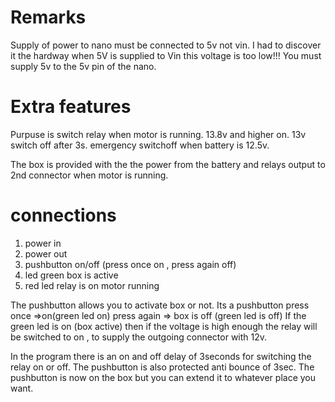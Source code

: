 # Remarks
Supply of power to nano must be connected to 5v not vin.
I had to discover it the hardway when 5V is supplied to Vin this voltage is too low!!!
You must supply 5v to the 5v pin of the nano.

# Extra features
Purpuse is switch relay when motor is running. 
13.8v and higher on.
13v switch off after 3s.
emergency switchoff when battery is 12.5v.

The box is provided with the the power from the battery and relays output to 2nd connector when motor is running.
# connections
1) power in
2) power out
3) pushbutton on/off (press once on , press again off)
4) led green box is active
5) red led relay is on motor running

The pushbutton allows you to activate box or not. Its a pushbutton press once =>on(green led on)
press again => box is off (green led is off)
If the green led is on (box active) then if the voltage is high enough the relay will be switched to on ,
to supply the outgoing connector with 12v.

In the program there is an on and off delay of 3seconds for switching the relay on or off.
The pushbutton is also protected anti bounce of 3sec. The pushbutton is now on the box but you can extend it
to whatever place you want.


